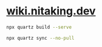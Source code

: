 # [wiki.nitaking.dev](https://wiki.nitaking.dev/)

```serve.sh
npx quartz build --serve
```

```sync.sh
npx quartz sync --no-pull
```
